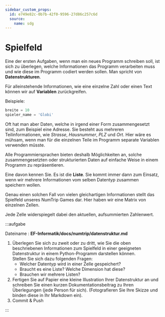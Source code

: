 ```yaml
---
sidebar_custom_props:
  id: e749e82c-0b7b-42f0-9596-27d86c257c6d
  source:
    name: sdg
---
```


# Spielfeld

Eine der ersten Aufgaben, wenn man ein neues Programm schreiben soll, ist sich zu überlegen, welche Informationen das Programm verarbeiten muss und wie diese im Programm codiert werden sollen. Man spricht von **Datenstrukturen**.

Für alleinstehende Informationen, wie eine einzelne Zahl oder einen Text können wir auf **Variablen** zurückgreifen.

Beispiele:

```py
breite = 10
spieler_name = 'Globi'
```

Oft hat man aber Daten, welche in irgend einer Form zusammengesetzt sind, zum Beispiel eine Adresse. Sie besteht aus mehreren Teilinformationen, wie *Strasse*, *Hausnummer*, *PLZ* und *Ort*. Hier wäre es mühsam, wenn man für die einzelnen Teile im Programm separate Variablen verwenden müsste.

Alle Programmiersprachen bieten deshalb Möglichkeiten an, solche zusammengesetzten oder strukturierten Daten auf einfache Weise in einem Programm zu repräsentieren.

Eine davon kennen Sie. Es ist die **Liste**. Sie kommt immer dann zum Einsatz, wenn wir mehrere Informationen vom selben Datentyp zusammen speichern wollen.

Genau einen solchen Fall von vielen gleichartigen Informationen stellt das Spielfeld unseres NumTrip Games dar. Hier haben wir eine Matrix von einzelnen Zellen.

Jede Zelle widerspiegelt dabei den aktuellen, aufsummierten Zahlenwert.

:::aufgabe
<Answer type="state" webKey="1f8639f0-8bb6-42b1-9f44-849e8ce14775" />

Dateiname
: __EF-Informatik/docs/numtrip/datenstruktur.md__

1. Überlegen Sie sich zu zweit oder zu dritt, wie Sie die oben beschriebenen Informationen zum Spielfeld in einer geeigneten Datenstruktur in einem Python-Programm darstellen können.  
Stellen Sie sich dazu folgenden Fragen:
   - Welcher Datentyp wird in einer Zelle gespeichert?
   - Braucht es eine Liste? Welche Dimension hat diese?
   - Brauchen wir mehrere Listen?
2. Fertigen Sie auf Papier eine kleine Illustration Ihrer Datenstruktur an und schreiben Sie einen kurzen Dokumentationsbeitrag zu Ihren Überlegungen (jede Person für sich). (Fotografieren Sie Ihre Skizze und binden diese in Ihr Markdown ein).
3. Commit & Push

:::
